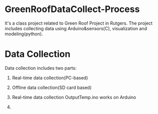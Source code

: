 # GreenRoofDataCollect-Process
It's a class project related to Green Roof Project in Rutgers. The project includes collecting data using Arduino&amp;sensors(C), visualization and modeling(python).
# Data Collection
Data collection includes two parts: 
  1. Real-time data collection(PC-based)
  2. Offline data collection(SD card based)
  
1. Real-time data collection
OutputTemp.ino works on Arduino 

2. 
